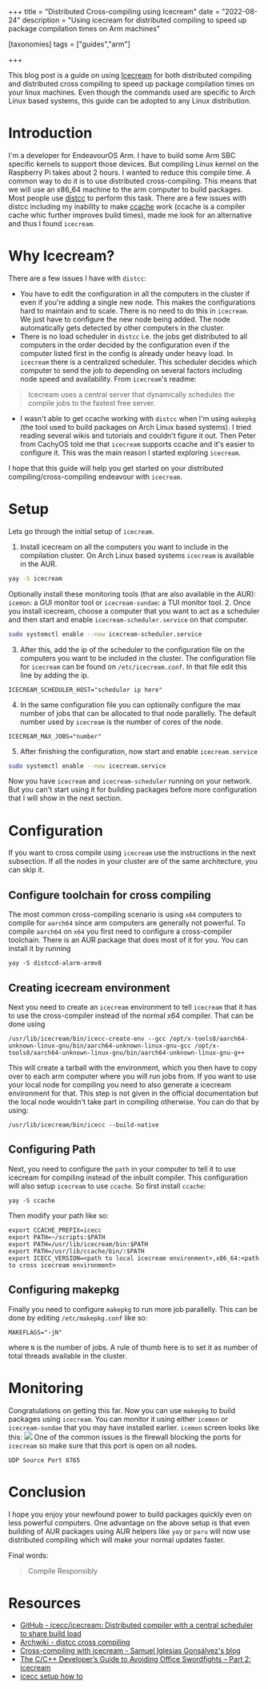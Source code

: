 +++
title = "Distributed Cross-compiling using Icecream"
date = "2022-08-24"
description = "Using icecream for distributed compiling to speed up package compilation times on Arm machines"

[taxonomies]
tags = ["guides","arm"]

+++

This blog post is a guide on using [Icecream](https://github.com/icecc/icecream) for both distributed compiling and distributed cross compiling to speed up package compilation times on your linux machines. Even though the commands used are specific to Arch Linux based systems, this guide can be adopted to any Linux distribution.

# Introduction
I'm a developer for EndeavourOS Arm. I have to build some Arm SBC specific kernels to support those devices. But compiling Linux kernel on the Raspberry Pi takes about 2 hours. I wanted to reduce this compile time. A common way to do it is to use distributed cross-compiling. This means that we will use an x86_64 machine to the arm computer to build packages. Most people use [distcc](https://wiki.archlinux.org/title/Distcc) to perform this task. There are a few issues with distcc including my inability to make [ccache](https://wiki.archlinux.org/title/ccache) work (ccache is a compiler cache whic further improves build times), made me look for an alternative and thus I found `icecream`.

# Why Icecream?
There are a few issues I have with `distcc`:
- You have to edit the configuration in all the computers in the cluster if even if you're adding a single new node. This makes the configurations hard to maintain and to scale. There is no need to do this in `icecream`. We just have to configure the new node being added. The node automatically gets detected by other computers in the cluster.
- There is no load scheduler in `distcc` i.e. the jobs get distributed to all computers in the order decided by the configuration even if the computer listed first in the config is already under heavy load. In `icecream` there is a centralized scheduler. This scheduler decides which computer to send the job to depending on several factors including node speed and availability. From `icecream`'s readme:
>  Icecream uses a central server that dynamically schedules the compile jobs to the fastest free server. 
- I wasn't able to get ccache working with `distcc` when I'm using `makepkg` (the tool used to build packages on Arch Linux based systems). I tried reading several wikis and tutorials and couldn't figure it out. Then Peter from CachyOS told me that `icecream` supports ccache and it's easier to configure it. This was the main reason I started exploring `icecream`. 
 
I hope that this guide will help you get started on your distributed compiling/cross-compiling endeavour with `icecream`.

# Setup
Lets go through the initial setup of `icecream`.
1. Install icecream on all the computers you want to include in the compilation cluster. On Arch Linux based systems `icecream` is available in the AUR.
```bash
yay -S icecream
```
Optionally install these monitoring tools (that are also available in the AUR): `icemon`: a GUI monitor tool or `icecream-sundae`: a TUI monitor tool.
2. Once you install icecream, choose a computer that you want to act as a scheduler and then start and enable `icecream-scheduler.service` on that computer.
```bash
sudo systemctl enable --now icecream-scheduler.service
```
3. After this, add the ip of the scheduler to the configuration file on the computers you want to be included in the cluster. The configuration file for `icecream` can be found on `/etc/icecream.conf`. In that file edit this line by adding the ip.
```
ICECREAM_SCHEDULER_HOST="scheduler ip here"
```
4. In the same configuration file you can optionally configure the max number of jobs that can be allocated to that node parallelly. The default number used by `icecream` is the number of cores of the node.
```
ICECREAM_MAX_JOBS="number"
```
5. After finishing the configuration, now start and enable `icecream.service`
```bash
sudo systemctl enable --now icecream.service
```
Now you have `icecream` and `icecream-scheduler` running on your network. But you can't start using it for building packages before more configuration that I will show in the next section.

# Configuration
If you want to cross compile using `icecream` use the instructions in the next subsection. If all the nodes in your cluster are of the same architecture, you can skip it.

## Configure toolchain for cross compiling
The most common cross-compiling scenario is using `x64` computers to compile for `aarch64` since arm computers are generally not powerful. To compile `aarch64` on `x64` you first need to configure a cross-compiler toolchain. There is an AUR package that does most of it for you. You can install it by running
```
yay -S distccd-alarm-armv8
```
## Creating icecream environment
Next you need to create an `icecream` environment to tell `icecream` that it has to use the cross-compiler instead of the normal x64 compiler. That can be done using
```
/usr/lib/icecream/bin/icecc-create-env --gcc /opt/x-tools8/aarch64-unknown-linux-gnu/bin/aarch64-unknown-linux-gnu-gcc /opt/x-tools8/aarch64-unknown-linux-gnu/bin/aarch64-unknown-linux-gnu-g++
```
This will create a tarball with the environment, which you then have to copy over to each arm computer where you will run jobs from.
If you want to use your local node for compiling you need to also generate a icecream environment for that. This step is not given in the official documentation but the local node wouldn't take part in compiling otherwise. You can do that by using:
```
/usr/lib/icecream/bin/icecc --build-native
```
## Configuring Path
Next, you need to configure the `path` in your computer to tell it to use icecream for compiling instead of the inbuilt compiler. This configuration will also setup `icecream` to use `ccache`. So first install `ccache`:
```
yay -S ccache
```
Then modify your path like so:
```
export CCACHE_PREFIX=icecc
export PATH=~/scripts:$PATH
export PATH=/usr/lib/icecream/bin:$PATH
export PATH=/usr/lib/ccache/bin/:$PATH
export ICECC_VERSION=<path to local icecream environment>,x86_64:<path to cross icecream environment>
```

## Configuring makepkg
Finally you need to configure `makepkg` to run more job parallelly. This can be done by editing `/etc/makepkg.conf` like so:
```
MAKEFLAGS="-jN"
```
where `N` is the number of jobs. A rule of thumb here is to set it as number of total threads available in the cluster.

# Monitoring
Congratulations on getting this far. Now you can use `makepkg` to build packages using `icecream`. You can monitor it using either `icemon` or `icecream-sundae` that you may have installed earlier. `icemon` screen looks like this:
![](./dist_comp_1.png)
One of the common issues is the firewall blocking the ports for `icecream` so make sure that this port is open on all nodes. 
```
UDP Source Port 8765
```

# Conclusion
I hope you enjoy your newfound power to build packages quickly even on less powerful computers. One advantage on the above setup is that even building of AUR packages using AUR helpers like `yay` or `paru` will now use distributed compiling which will make your normal updates faster.

Final words:
> Compile Responsibly

# Resources
- [GitHub - icecc/icecream: Distributed compiler with a central scheduler to share build load](https://github.com/icecc/icecream)
- [Archwiki - distcc cross compiling](https://wiki.archlinux.org/title/Distcc#Cross_compiling_with_distcc)
- [Cross-compiling with icecream - Samuel Iglesias Gonsálvez's blog](https://blogs.igalia.com/siglesias/2021/12/09/Cross-compiling-with-icecream/)
- [The C/C++ Developer’s Guide to Avoiding Office Swordfights – Part 2: icecream](https://www.methodpark.de/blog/the-c-c-developers-guide-to-avoiding-office-swordfights-part-2-icecream/)
- [icecc setup how to](https://savago.wordpress.com/2012/11/23/icecc-setup-how-to/)